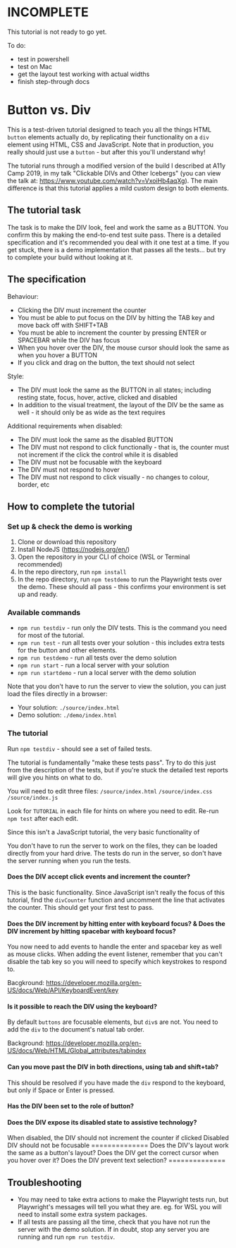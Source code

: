 
# INCOMPLETE

This tutorial is not ready to go yet.

To do:

* test in powershell
* test on Mac
* get the layout test working with actual widths
* finish step-through docs

# Button vs. Div

This is a test-driven tutorial designed to teach you all the things HTML `button` elements actually do, by replicating their functionality on a `div` element using HTML, CSS and JavaScript. Note that in production, you really should just use a `button` - but after this you'll understand why!

The tutorial runs through a modified version of the build I described at A11y Camp 2019, in my talk "Clickable DIVs and Other Icebergs" (you can view the talk at: https://www.youtube.com/watch?v=VxoiHb4aqXg). The main difference is that this tutorial applies a mild custom design to both elements.

## The tutorial task

The task is to make the DIV look, feel and work the same as a BUTTON. You confirm this by making the end-to-end test suite pass. There is a detailed specification and it's recommended you deal with it one test at a time. If you get stuck, there is a demo implementation that passes all the tests... but try to complete your build without looking at it.

## The specification

Behaviour:

* Clicking the DIV must increment the counter
* You must be able to put focus on the DIV by hitting the TAB key and move back off with SHIFT+TAB
* You must be able to increment the counter by pressing ENTER or SPACEBAR while the DIV has focus
* When you hover over the DIV, the mouse cursor should look the same as when you hover a BUTTON
* If you click and drag on the button, the text should not select

Style:

* The DIV must look the same as the BUTTON in all states; including resting state, focus, hover, active, clicked and disabled
* In addition to the visual treatment, the layout of the DIV be the same as well - it should only be as wide as the text requires

Additional requirements when disabled:

* The DIV must look the same as the disabled BUTTON
* The DIV must not respond to click functionally - that is, the counter must not increment if the click the control while it is disabled
* The DIV must not be focusable with the keyboard
* The DIV must not respond to hover
* The DIV must not respond to click visually - no changes to colour, border, etc

## How to complete the tutorial

### Set up & check the demo is working

1. Clone or download this repository
2. Install NodeJS (https://nodejs.org/en/)
3. Open the repository in your CLI of choice (WSL or Terminal recommended)
4. In the repo directory, run `npm install`
5. In the repo directory, run `npm testdemo` to run the Playwright tests over the demo. These should all pass - this confirms your environment is set up and ready.

### Available commands

* `npm run testdiv` - run only the DIV tests. This is the command you need for most of the tutorial.
* `npm run test` - run all tests over your solution - this includes extra tests for the button and other elements.
* `npm run testdemo` - run all tests over the demo solution
* `npm run start` - run a local server with your solution
* `npm run startdemo` - run a local server with the demo solution

Note that you don't have to run the server to view the solution, you can just load the files directly in a browser:

* Your solution: `./source/index.html`
* Demo solution: `./demo/index.html`



### The tutorial

Run `npm testdiv` - should see a set of failed tests.

The tutorial is fundamentally "make these tests pass". Try to do this just from the description of the tests, but if you're stuck the detailed test reports will give you hints on what to do.

You will need to edit three files:
`/source/index.html`
`/source/index.css`
`/source/index.js`

Look for `TUTORIAL` in each file for hints on where you need to edit. Re-run `npm test` after each edit.

Since this isn't a JavaScript tutorial, the very basic functionality of 

You don't have to run the server to work on the files, they can be loaded directly from your hard drive. The tests do run in the server, so don't have the server running when you run the tests.

#### Does the DIV accept click events and increment the counter?

This is the basic functionality. Since JavaScript isn't really the focus of this tutorial, find the `divCounter` function and uncomment the line that activates the counter. This should get your first test to pass.

#### Does the DIV increment by hitting enter with keyboard focus? & Does the DIV increment by hitting spacebar with keyboard focus?

You now need to add events to handle the enter and spacebar key as well as mouse clicks. When adding the event listener, remember that you can't disable the tab key so you will need to specify which keystrokes to respond to.

Bacgkround: https://developer.mozilla.org/en-US/docs/Web/API/KeyboardEvent/key

#### Is it possible to reach the DIV using the keyboard?

By default `buttons` are focusable elements, but `div`s are not. You need to add the `div` to the document's natual tab order.

Background: https://developer.mozilla.org/en-US/docs/Web/HTML/Global_attributes/tabindex


#### Can you move past the DIV in both directions, using tab and shift+tab?

This should be resolved if you have made the `div` respond to the keyboard, but only if Space or Enter is pressed.

#### Has the DIV been set to the role of button?

#### Does the DIV expose its disabled state to assistive technology?




When disabled, the DIV should not increment the counter if clicked
Disabled DIV should not be focusable ==============
Does the DIV's layout work the same as a button's layout?
Does the DIV get the correct cursor when you hover over it?
Does the DIV prevent text selection? ==============

## Troubleshooting

* You may need to take extra actions to make the Playwright tests run, but Playwright's messages will tell you what they are. eg. for WSL you will need to install some extra system packages.
* If all tests are passing all the time, check that you have not run the server with the demo solution. If in doubt, stop any server you are running and run `npm run testdiv`.
